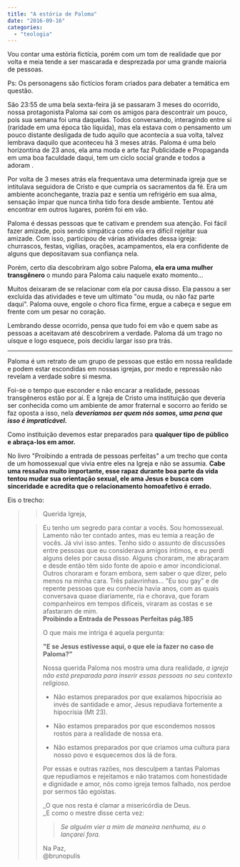 ```yaml
---
title: "A estória de Paloma"
date: "2016-09-16"
categories: 
  - "teologia"
---
```


Vou contar uma estória fictícia, porém com um tom de realidade que por volta e meia tende a ser mascarada e desprezada por uma grande maioria de pessoas.

Ps: Os personagens são fictícios foram criados para debater a temática em questão.

São 23:55 de uma bela sexta-feira já se passaram 3 meses do ocorrido, nossa protagonista Paloma sai com os amigos para descontrair um pouco, pois sua semana foi uma daquelas. Todos conversando, interagindo entre si (raridade em uma época tão líquida), mas ela estava com o pensamento um pouco distante desligada de tudo aquilo que acontecia a sua volta, talvez lembrava daquilo que aconteceu há 3 meses atrás. Paloma é uma belo horizontina de 23 anos, ela ama moda e arte faz Publicidade e Propaganda em uma boa faculdade daqui, tem um ciclo social grande e todos a adoram .

Por volta de 3 meses atrás ela frequentava uma determinada igreja que se intitulava seguidora de Cristo e que cumpria os sacramentos da fé. Era um ambiente aconchegante, trazia paz e sentia um refrigério em sua alma, sensação ímpar que nunca tinha tido fora desde ambiente. Tentou até encontrar em outros lugares, porém foi em vão.

Paloma é dessas pessoas que te cativam e prendem sua atenção. Foi fácil fazer amizade, pois sendo simpática como ela era difícil rejeitar sua amizade. Com isso, participou de várias atividades dessa igreja: churrascos, festas, vigílias, orações, acampamentos, ela era confidente de alguns que depositavam sua confiança nela.

Porém, certo dia descobriram algo sobre Paloma, **ela era uma mulher transgênero** o mundo para Paloma caiu naquele exato momento…

Muitos deixaram de se relacionar com ela por causa disso. Ela passou a ser excluída das atividades e teve um ultimato "ou muda, ou não faz parte daqui". Paloma ouve, engole o choro fica firme, ergue a cabeça e segue em frente com um pesar no coração.

Lembrando desse ocorrido, pensa que tudo foi em vão e quem sabe as pessoas a aceitavam até descobrirem a verdade. Paloma dá um trago no uísque e logo esquece, pois decidiu largar isso pra trás.

* * *

Paloma é um retrato de um grupo de pessoas que estão em nossa realidade e podem estar escondidas em nossas igrejas, por medo e repressão não revelam a verdade sobre si mesma.

Foi-se o tempo que esconder e não encarar a realidade, pessoas transgêneros estão por aí. E a Igreja de Cristo uma instituição que deveria ser conhecida como um ambiente de amor fraternal e socorro ao ferido se faz oposta a isso, nela **_deveríamos ser quem nós somos, uma pena que isso é impraticável._**

Como instituição devemos estar preparados para **qualquer tipo de público e abraça-los em amor.**

No livro "Proibindo a entrada de pessoas perfeitas" a um trecho que conta de um homossexual que vivia entre eles na Igreja e não se assumia. **Cabe uma ressalva muito importante, esse rapaz durante boa parte da vida tentou mudar sua orientação sexual, ele ama Jesus e busca com sinceridade e acredita que o relacionamento homoafetivo é errado.**

Eis o trecho:

> > Querida Igreja,
> 
> > Eu tenho um segredo para contar a vocês. Sou homossexual. Lamento não ter contado antes, mas eu temia a reação de vocês. Já vivi isso antes. Tenho sido o assunto de discussões entre pessoas que eu considerava amigos íntimos, e eu perdi alguns deles por causa disso. Alguns choraram, me abraçaram e desde então têm sido fonte de apoio e amor incondicional. Outros choraram e foram embora, sem saber o que dizer, pelo menos na minha cara. Três palavrinhas… "Eu sou gay" e de repente pessoas que eu conhecia havia anos, com as quais conversava quase diariamente, ria e chorava, que foram companheiros em tempos difíceis, viraram as costas e se afastaram de mim.   
> > **Proibindo a Entrada de Pessoas Perfeitas pág.185**
> > 
> > O que mais me intriga é aquela pergunta:
> > 
> > **"E se Jesus estivesse aqui, o que ele ia fazer no caso de Paloma?"**
> > 
> > Nossa querida Paloma nos mostra uma dura realidade, _a igreja não está preparada para inserir essas pessoas no seu contexto religioso._
> > 
> > - Não estamos preparados por que exalamos hipocrisia ao invés de santidade e amor, Jesus repudiava fortemente a hipocrisia (Mt 23).
> > 
> > - Não estamos preparados por que escondemos nossos rostos para a realidade de nossa era.
> > 
> > - Não estamos preparados por que criamos uma cultura para nosso povo e esquecemos dos lá de fora.
> > 
> > Por essas e outras razões, nos desculpem a tantas Palomas que repudiamos e rejeitamos e não tratamos com honestidade e dignidade e amor, nós como igreja temos falhado, nos perdoe por sermos tão egoístas.
> > 
> > _O que nos resta é clamar a misericórdia de Deus.  
> > _E como o mestre disse certa vez:
> > 
> > > _Se alguém vier a mim de maneira nenhuma, eu o lançarei fora._
> > 
> > Na Paz,  
> > @brunopulis
